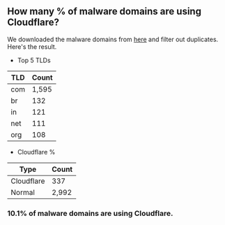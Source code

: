 ## How many % of malware domains are using Cloudflare?


We downloaded the malware domains from [here](https://urlhaus.abuse.ch) and filter out duplicates.
Here's the result.


[//]: # (start replacement)


- Top 5 TLDs

| TLD | Count |
| --- | --- |
| com | 1,595 |
| br | 132 |
| in | 121 |
| net | 111 |
| org | 108 |


- Cloudflare %

| Type | Count |
| --- | --- |
| Cloudflare | 337 |
| Normal | 2,992 |


### 10.1% of malware domains are using Cloudflare.